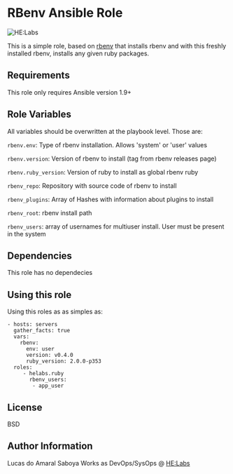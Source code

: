 RBenv Ansible Role
=========

![HE:Labs](http://helabs.com/images/brand-helabs.png "HE:Labs")

This is a simple role, based on [rbenv](https://github.com/rbenv/rbenv)
that installs rbenv and with this freshly installed rbenv, installs any given
ruby packages.

Requirements
------------

This role only requires Ansible version 1.9+

Role Variables
--------------

All variables should be overwritten at the playbook level. Those are:

`rbenv.env`: Type of rbenv installation. Allows 'system' or 'user' values

`rbenv.version`: Version of rbenv to install (tag from rbenv releases page)

`rbenv.ruby_version`: Version of ruby to install as global rbenv ruby

`rbenv_repo`: Repository with source code of rbenv to install

`rbenv_plugins`: Array of Hashes with information about plugins to install

`rbenv_root`: rbenv install path

`rbenv_users`: array of usernames for multiuser install. User must be present in
the system

Dependencies
------------

This role has no dependecies

Using this role
----------------

Using this roles as as simples as:

    - hosts: servers
      gather_facts: true
      vars:
        rbenv:
          env: user
          version: v0.4.0
          ruby_version: 2.0.0-p353
      roles:
         - helabs.ruby
           rbenv_users:
            - app_user

License
-------

BSD

Author Information
------------------

Lucas do Amaral Saboya Works as DevOps/SysOps @ [HE:Labs](https://www.helabs.com)
